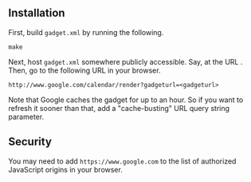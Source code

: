 Installation
------------
First, build `gadget.xml` by running the following.

    make

Next, host `gadget.xml` somewhere publicly accessible.  Say, at the URL
_<gadgeturl>_.  Then, go to the following URL in your browser.

    http://www.google.com/calendar/render?gadgeturl=<gadgeturl>

Note that Google caches the gadget for up to an hour.  So if you want to
refresh it sooner than that, add a "cache-busting" URL query string
parameter.

Security
--------
You may need to add `https://www.google.com` to the list of authorized
JavaScript origins in your browser.
